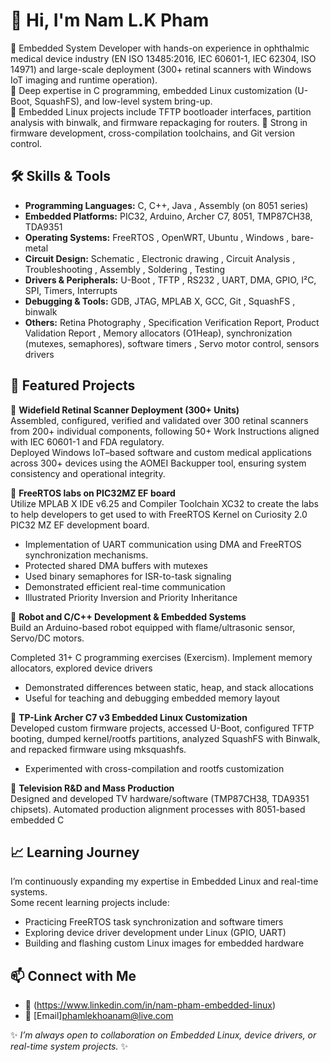 # 👋 Hi, I'm Nam L.K Pham

🔹 Embedded System Developer with hands-on experience in ophthalmic medical device industry (EN ISO 13485:2016, IEC 60601-1, IEC 62304, ISO 14971) and large-scale deployment (300+ retinal scanners with Windows IoT imaging and runtime operation).  
🔹 Deep expertise in C programming, embedded Linux customization (U-Boot, SquashFS), and low-level system bring-up.  
🔹 Embedded Linux projects include TFTP bootloader interfaces, partition analysis with binwalk, and firmware repackaging for routers.
🔹 Strong in firmware development, cross-compilation toolchains, and Git version control.

## 🛠️ Skills & Tools

- **Programming Languages:** C, C++, Java  , Assembly (on 8051 series)
- **Embedded Platforms:** PIC32, Arduino, Archer C7, 8051, TMP87CH38, TDA9351  
- **Operating Systems:** FreeRTOS , OpenWRT, Ubuntu , Windows , bare-metal
- **Circuit Design:** Schematic , Electronic drawing , Circuit Analysis , Troubleshooting , Assembly , Soldering , Testing
- **Drivers & Peripherals:** U-Boot , TFTP , RS232 , UART, DMA, GPIO, I²C, SPI, Timers, Interrupts  
- **Debugging & Tools:** GDB, JTAG, MPLAB X, GCC, Git , SquashFS , binwalk
- **Others:** Retina Photography , Specification Verification Report, Product Validation Report , Memory allocators (O1Heap), synchronization (mutexes, semaphores), software timers , Servo motor control, sensors drivers  

## 📂 Featured Projects

🔹 **Widefield Retinal Scanner Deployment (300+ Units)**  
Assembled, configured, verified and validated over 300 retinal scanners from 200+ individual components, following 50+ Work Instructions aligned with IEC 60601-1 and FDA regulatory.  
Deployed Windows IoT–based software and custom medical applications across 300+ devices using the AOMEI Backupper tool, ensuring system consistency and operational integrity.

🔹 **FreeRTOS labs on PIC32MZ EF board**  
Utilize MPLAB X IDE v6.25 and Compiler Toolchain XC32 to create the labs to help developers to get used to with FreeRTOS Kernel on Curiosity 2.0 PIC32 MZ EF development board.  
- Implementation of UART communication using DMA and FreeRTOS synchronization mechanisms.  
- Protected shared DMA buffers with mutexes  
- Used binary semaphores for ISR-to-task signaling
- Demonstrated efficient real-time communication
- Illustrated Priority Inversion and Priority Inheritance  

🔹 **Robot and C/C++ Development & Embedded Systems**  
Build an Arduino-based robot equipped with flame/ultrasonic sensor, Servo/DC motors.

Completed 31+ C programming exercises (Exercism).
Implement memory allocators, explored device drivers
- Demonstrated differences between static, heap, and stack allocations  
- Useful for teaching and debugging embedded memory layout  

🔹 **TP-Link Archer C7 v3 Embedded Linux Customization**  
Developed custom firmware projects, accessed U-Boot, configured TFTP booting, dumped kernel/rootfs partitions, analyzed SquashFS with Binwalk, and repacked firmware using mksquashfs. 
- Experimented with cross-compilation and rootfs customization  


🔹 **Television R&D and Mass Production**  
Designed and developed TV hardware/software (TMP87CH38, TDA9351 chipsets). 
Automated production alignment processes with 8051-based embedded C  

## 📈 Learning Journey

I’m continuously expanding my expertise in Embedded Linux and real-time systems.  
Some recent learning projects include:  
- Practicing FreeRTOS task synchronization and software timers  
- Exploring device driver development under Linux (GPIO, UART)  
- Building and flashing custom Linux images for embedded hardware  


## 📫 Connect with Me

- 🔗 (https://www.linkedin.com/in/nam-pham-embedded-linux) 
- 📧 [Email]phamlekhoanam@live.com  

✨ *I’m always open to collaboration on Embedded Linux, device drivers, or real-time system projects.* ✨
